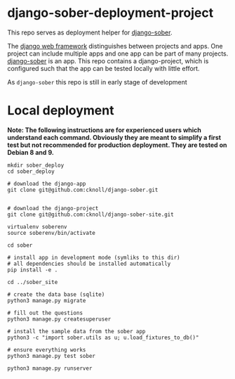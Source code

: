 # django-sober-deployment-project

This repo serves as deployment helper for [django-sober][1].

The [django web framework](https://www.djangoproject.com/) distinguishes between projects and apps. One project can include multiple apps and one app can be part of many projects. [django-sober][1] is an app. This repo contains a django-project, which is configured such that the app can be tested locally with little effort.

[1]: https://github.com/cknoll/django-sober


As `django-sober` this repo is still in early stage of development

# Local deployment

**Note: The following instructions are for experienced users which understand each command.
Obviously they are meant to simplify a first test but not recommended for production deployment.
They are tested on Debian 8 and 9.**

    mkdir sober_deploy
    cd sober_deploy

    # download the django-app
    git clone git@github.com:cknoll/django-sober.git


    # download the django-project
    git clone git@github.com:cknoll/django-sober-site.git

    virtualenv soberenv
    source soberenv/bin/activate

    cd sober

    # install app in development mode (symliks to this dir)
    # all dependencies should be installed automatically
    pip install -e .

    cd ../sober_site

    # create the data base (sqlite)
    python3 manage.py migrate

    # fill out the questions
    python3 manage.py createsuperuser

    # install the sample data from the sober app
    python3 -c "import sober.utils as u; u.load_fixtures_to_db()"

    # ensure everything works
    python3 manage.py test sober

    python3 manage.py runserver

